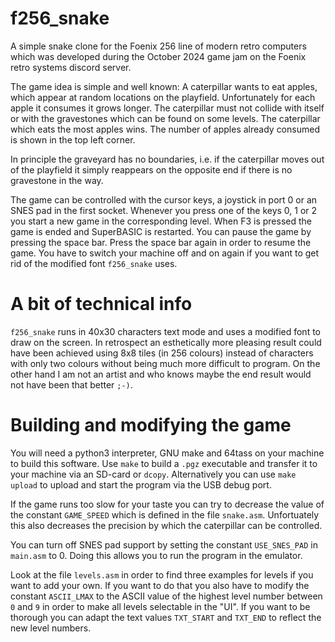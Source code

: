 # f256_snake
A simple snake clone for the Foenix 256 line of modern retro computers which was developed 
during the October 2024 game jam on the Foenix retro systems discord server. 

The game idea is simple and well known: A caterpillar wants to eat apples, which appear at
random locations on the playfield. Unfortunately for each apple it consumes it grows longer. The 
caterpillar must not collide with itself or with the gravestones which can be found on some 
levels. The caterpillar which eats the most apples wins. The number of apples already consumed 
is shown in the top left corner.

In principle the graveyard has no boundaries, i.e. if the caterpillar moves out of the playfield 
it simply reappears on the opposite end if there is no gravestone in the way.

The game can be controlled with the cursor keys, a joystick in port 0 or an SNES pad in the first
socket. Whenever you press one of the keys 0, 1 or 2 you start a new game in the corresponding level. 
When F3 is pressed the game is ended and SuperBASIC is restarted. You can pause the game by pressing 
the space bar. Press the space bar again in order to resume the game. You have to switch your machine
off and on again if you want to get rid of the modified font `f256_snake` uses.

# A bit of technical info

`f256_snake` runs in 40x30 characters text mode and uses a modified font to draw on the screen. 
In retrospect an esthetically more pleasing result could have been achieved using 8x8 tiles 
(in 256 colours) instead of characters with only two colours without being much more difficult 
to program. On the other hand I am not an artist and who knows maybe the end result would not 
have been that better `;-)`. 

# Building and modifying the game

You will need a python3 interpreter, GNU make and 64tass on your machine to build this software.
Use `make` to build a `.pgz` executable and transfer it to your machine via an SD-card or `dcopy`.
Alternatively you can use `make upload` to upload and start the program via the USB debug port.

If the game runs too slow for your taste you can try to decrease the value of the constant 
`GAME_SPEED` which is defined in the file `snake.asm`. Unfortuately this also decreases the precision
by which the caterpillar can be controlled.

You can turn off SNES pad support by setting the constant `USE_SNES_PAD` in `main.asm` to 0. Doing
this allows you to run the program in the emulator.

Look at the file `levels.asm` in order to find three examples for levels if you want to add your own.
If you want to do that you also have to modify the constant `ASCII_LMAX` to the ASCII value of the 
highest level number between `0` and `9` in order to make all levels selectable in the "UI". 
If you want to be thorough you can adapt the text values `TXT_START` and `TXT_END` to reflect 
the new level numbers.
